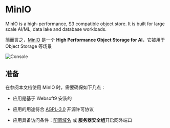 # MinIO

MinIO is a high-performance, S3 compatible object store. It is built for large scale AI/ML, data lake and database workloads. 

简而言之，[MinIO](https://min.io/) 是一个 **High Performance Object Storage for AI**，它被用于 Object Storage  等场景


![Console](https://libs.websoft9.com/Websoft9/DocsPicture/zh/minio/minio-gui-websoft9.png)


## 准备

在参阅本文档使用 MinIO 时，需要确保如下几点：

- 应用是基于 Websoft9 安装的

- 应用的用途符合 [AGPL-3.0](https://opensource.org/licenses/AGPL-3.0) 开源许可协议

- 应用具备访问条件：[配置域名](./guide/appsetdomain) 或 **服务器安全组**开启网外端口